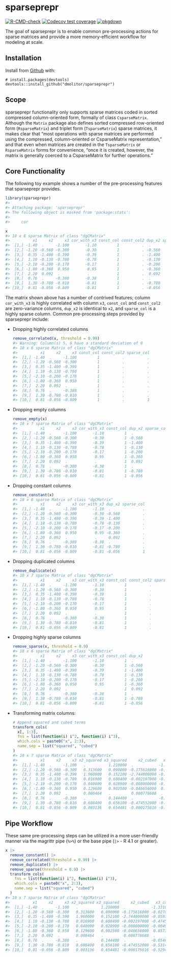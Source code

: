 
<!-- README.md is generated from README.Rmd. Please edit that file -->

# sparseprepr

<!-- badges: start -->

[![R-CMD-check](https://github.com/dmolitor/sparseprepr/workflows/R-CMD-check/badge.svg)](https://github.com/dmolitor/sparseprepr/actions)
[![Codecov test
coverage](https://codecov.io/gh/dmolitor/sparseprepr/branch/main/graph/badge.svg?token=PCAC1RA7GE)](https://codecov.io/gh/dmolitor/sparseprepr?branch=main)
[![pkgdown](https://github.com/dmolitor/sparseprepr/workflows/pkgdown/badge.svg)](https://github.com/dmolitor/sparseprepr/actions)
<!-- badges: end -->

The goal of sparseprepr is to enable common pre-processing actions for
sparse matrices and provide a more memory-efficient workflow for
modeling at scale.

## Installation

Install from [Github](https://github.com) with:

    # install.packages(devtools)
    devtools::install_github("dmolitor/sparseprepr")

## Scope

sparseprepr functionality only supports sparse matrices coded in sorted
compressed column-oriented form, formally of class `CsparseMatrix`.
Although the `Matrix` package also defines sorted compressed
row-oriented form (`RsparseMatrix`) and triplet form (`TsparseMatrix`)
sparse matrices, it makes clear that “most operations with sparse
matrices are performed using the compressed, column-oriented or
CsparseMatrix representation,” and that even when matrices are created
in the `TsparseMatrix` or `RsparseMatrix` forms for convenience, “once
it is created, however, the matrix is generally coerced to a
CsparseMatrix for further operations.”

## Core Functionality

The following toy example shows a number of the pre-processing features
that sparseprepr provides.

``` r
library(sparseprepr)
#> 
#> Attaching package: 'sparseprepr'
#> The following object is masked from 'package:stats':
#> 
#>     cor

x
#> 10 x 8 sparse Matrix of class "dgCMatrix"
#>          x1     x2     x3 cor_with_x3 const_col const_col2 dup_x2 sparse_col
#>  [1,] -1.40  .     -1.100       -1.10         1          .  .              .
#>  [2,] -1.20 -0.560 -0.300       -0.30         1          . -0.560          .
#>  [3,]  0.35 -1.400 -0.390       -0.39         1          . -1.400          .
#>  [4,]  1.10 -0.130 -0.780       -0.78         1          . -0.130          .
#>  [5,] -2.10 -0.200 -0.170       -0.17         1          . -0.200          .
#>  [6,] -1.80 -0.360  0.950        0.95         1          . -0.360          .
#>  [7,]  2.20  0.092  .            .            1          .  0.092          .
#>  [8,]  0.76  .     -0.380       -0.38         1          .  .              .
#>  [9,]  1.30 -0.780 -0.810       -0.81         1          . -0.780          .
#> [10,]  0.81 -0.056 -0.809       -0.81         1          . -0.056          1
```

The matrix shown above has a number of contrived features; column
`cor_with_x3` is highly correlated with column `x3`, `const_col` and
`const_col2` are zero-variance columns, `dup_x2` is identical to `x2`,
and `sparse_col` is a highly sparse column. Common pre-processing steps
provided by sparseprepr include:

-   Dropping highly correlated columns

    ``` r
    remove_correlated(x, threshold = 0.99)
    #> Warning: Column(s) 5, 6 have a standard deviation of 0
    #> 10 x 6 sparse Matrix of class "dgCMatrix"
    #>          x1     x2     x3 const_col const_col2 sparse_col
    #>  [1,] -1.40  .     -1.100         1          .          .
    #>  [2,] -1.20 -0.560 -0.300         1          .          .
    #>  [3,]  0.35 -1.400 -0.390         1          .          .
    #>  [4,]  1.10 -0.130 -0.780         1          .          .
    #>  [5,] -2.10 -0.200 -0.170         1          .          .
    #>  [6,] -1.80 -0.360  0.950         1          .          .
    #>  [7,]  2.20  0.092  .             1          .          .
    #>  [8,]  0.76  .     -0.380         1          .          .
    #>  [9,]  1.30 -0.780 -0.810         1          .          .
    #> [10,]  0.81 -0.056 -0.809         1          .          1
    ```

-   Dropping empty columns

    ``` r
    remove_empty(x)
    #> 10 x 7 sparse Matrix of class "dgCMatrix"
    #>          x1     x2     x3 cor_with_x3 const_col dup_x2 sparse_col
    #>  [1,] -1.40  .     -1.100       -1.10         1  .              .
    #>  [2,] -1.20 -0.560 -0.300       -0.30         1 -0.560          .
    #>  [3,]  0.35 -1.400 -0.390       -0.39         1 -1.400          .
    #>  [4,]  1.10 -0.130 -0.780       -0.78         1 -0.130          .
    #>  [5,] -2.10 -0.200 -0.170       -0.17         1 -0.200          .
    #>  [6,] -1.80 -0.360  0.950        0.95         1 -0.360          .
    #>  [7,]  2.20  0.092  .            .            1  0.092          .
    #>  [8,]  0.76  .     -0.380       -0.38         1  .              .
    #>  [9,]  1.30 -0.780 -0.810       -0.81         1 -0.780          .
    #> [10,]  0.81 -0.056 -0.809       -0.81         1 -0.056          1
    ```

-   Dropping constant columns

    ``` r
    remove_constant(x)
    #> 10 x 6 sparse Matrix of class "dgCMatrix"
    #>          x1     x2     x3 cor_with_x3 dup_x2 sparse_col
    #>  [1,] -1.40  .     -1.100       -1.10  .              .
    #>  [2,] -1.20 -0.560 -0.300       -0.30 -0.560          .
    #>  [3,]  0.35 -1.400 -0.390       -0.39 -1.400          .
    #>  [4,]  1.10 -0.130 -0.780       -0.78 -0.130          .
    #>  [5,] -2.10 -0.200 -0.170       -0.17 -0.200          .
    #>  [6,] -1.80 -0.360  0.950        0.95 -0.360          .
    #>  [7,]  2.20  0.092  .            .     0.092          .
    #>  [8,]  0.76  .     -0.380       -0.38  .              .
    #>  [9,]  1.30 -0.780 -0.810       -0.81 -0.780          .
    #> [10,]  0.81 -0.056 -0.809       -0.81 -0.056          1
    ```

-   Dropping duplicated columns

    ``` r
    remove_duplicate(x)
    #> 10 x 7 sparse Matrix of class "dgCMatrix"
    #>          x1     x2     x3 cor_with_x3 const_col const_col2 sparse_col
    #>  [1,] -1.40  .     -1.100       -1.10         1          .          .
    #>  [2,] -1.20 -0.560 -0.300       -0.30         1          .          .
    #>  [3,]  0.35 -1.400 -0.390       -0.39         1          .          .
    #>  [4,]  1.10 -0.130 -0.780       -0.78         1          .          .
    #>  [5,] -2.10 -0.200 -0.170       -0.17         1          .          .
    #>  [6,] -1.80 -0.360  0.950        0.95         1          .          .
    #>  [7,]  2.20  0.092  .            .            1          .          .
    #>  [8,]  0.76  .     -0.380       -0.38         1          .          .
    #>  [9,]  1.30 -0.780 -0.810       -0.81         1          .          .
    #> [10,]  0.81 -0.056 -0.809       -0.81         1          .          1
    ```

-   Dropping highly sparse columns

    ``` r
    remove_sparse(x, threshold = 0.9)
    #> 10 x 6 sparse Matrix of class "dgCMatrix"
    #>          x1     x2     x3 cor_with_x3 const_col dup_x2
    #>  [1,] -1.40  .     -1.100       -1.10         1  .    
    #>  [2,] -1.20 -0.560 -0.300       -0.30         1 -0.560
    #>  [3,]  0.35 -1.400 -0.390       -0.39         1 -1.400
    #>  [4,]  1.10 -0.130 -0.780       -0.78         1 -0.130
    #>  [5,] -2.10 -0.200 -0.170       -0.17         1 -0.200
    #>  [6,] -1.80 -0.360  0.950        0.95         1 -0.360
    #>  [7,]  2.20  0.092  .            .            1  0.092
    #>  [8,]  0.76  .     -0.380       -0.38         1  .    
    #>  [9,]  1.30 -0.780 -0.810       -0.81         1 -0.780
    #> [10,]  0.81 -0.056 -0.809       -0.81         1 -0.056
    ```

-   Transforming matrix columns:

    ``` r
    # Append squared and cubed terms
    transform_cols(
      x[, 1:3], 
      fns = list(function(i) i^2, function(i) i^3), 
      which.cols = paste0("x", 2:3), 
      name.sep = list("squared", "cubed")
    )
    #> 10 x 7 sparse Matrix of class "dgCMatrix"
    #>          x1     x2     x3 x2_squared x3_squared     x2_cubed   x3_cubed
    #>  [1,] -1.40  .     -1.100   .          1.210000  .           -1.3310000
    #>  [2,] -1.20 -0.560 -0.300   0.313600   0.090000 -0.175616000 -0.0270000
    #>  [3,]  0.35 -1.400 -0.390   1.960000   0.152100 -2.744000000 -0.0593190
    #>  [4,]  1.10 -0.130 -0.780   0.016900   0.608400 -0.002197000 -0.4745520
    #>  [5,] -2.10 -0.200 -0.170   0.040000   0.028900 -0.008000000 -0.0049130
    #>  [6,] -1.80 -0.360  0.950   0.129600   0.902500 -0.046656000  0.8573750
    #>  [7,]  2.20  0.092  .       0.008464   .         0.000778688  .        
    #>  [8,]  0.76  .     -0.380   .          0.144400  .           -0.0548720
    #>  [9,]  1.30 -0.780 -0.810   0.608400   0.656100 -0.474552000 -0.5314410
    #> [10,]  0.81 -0.056 -0.809   0.003136   0.654481 -0.000175616 -0.5294751
    ```

## Pipe Workflow

These same pre-processing steps can be utilized in a more user-friendly
manner via the magrittr pipe (`%>%`) or the base pipe (`|>` - R 4.1 or
greater).

``` r
x |>
  remove_constant() |>
  remove_correlated(threshold = 0.99) |>
  remove_duplicate() |>
  remove_sparse(threshold = 0.9) |>
  transform_cols(
    fns = list(function(i) i^2, function(i) i^3),
    which.cols = paste0("x", 2:3),
    name.sep = list("squared", "cubed")
  )
#> 10 x 7 sparse Matrix of class "dgCMatrix"
#>          x1     x2     x3 x2_squared x3_squared     x2_cubed   x3_cubed
#>  [1,] -1.40  .     -1.100   .          1.210000  .           -1.3310000
#>  [2,] -1.20 -0.560 -0.300   0.313600   0.090000 -0.175616000 -0.0270000
#>  [3,]  0.35 -1.400 -0.390   1.960000   0.152100 -2.744000000 -0.0593190
#>  [4,]  1.10 -0.130 -0.780   0.016900   0.608400 -0.002197000 -0.4745520
#>  [5,] -2.10 -0.200 -0.170   0.040000   0.028900 -0.008000000 -0.0049130
#>  [6,] -1.80 -0.360  0.950   0.129600   0.902500 -0.046656000  0.8573750
#>  [7,]  2.20  0.092  .       0.008464   .         0.000778688  .        
#>  [8,]  0.76  .     -0.380   .          0.144400  .           -0.0548720
#>  [9,]  1.30 -0.780 -0.810   0.608400   0.656100 -0.474552000 -0.5314410
#> [10,]  0.81 -0.056 -0.809   0.003136   0.654481 -0.000175616 -0.5294751
```
